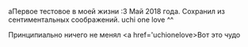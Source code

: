 aПервое тестовое в моей жизни :3
Май 2018 года.
Сохранил из сентиментальных соображений. uchi one love ^^

Принципиально ничего не менял
<a href='uchionelove>Вот это чудо</a>
